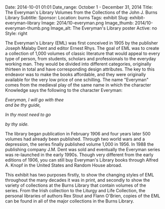 Date: 2014-10-01 01:01 
Date_range: October 1 - December 31, 2014
Title: The Everyman's Library Volumes from the Collections of the John J. Burns Library
Subtitle:
Sponsor:
Location: burns
Tags: exhibit
Slug: exhibit-everyman-library
Image: 2014/10-everyman.png
Image_thumb: 2014/10-everyman-thumb.png
Image_alt: The Everyman's Library poster
Active: no
Style: right

<p>The Everyman's Library (EML) was first conceived in 1905 by the   publisher Joseph Malaby Dent and editor Ernest Rhys. The goal of EML was   to create a collection of 1,000 volumes of classic literature that   would appeal to every type of person, from students, scholars and   professionals to the everyday working man. They would be divided into   different categories, originally thirteen in total and have   corresponding design attributes. The key to this endeavor was to make   the books affordable, and they were originally available for the very   low price of one schilling. The name &quot;Everyman&quot; comes from the medieval   play of the same name in which the character Knowledge says the   following to the character Everyman:</p>
<p><em>Everyman, I will go with thee</em><br />
  <em>and be thy guide,</em></p>
<p><em>In thy most need to go</em></p>
<p><em>by thy side.</em></p>
<p>The library began publication in February 1906 and four years later   500 volumes had already been published. Through two world wars and a   depression, the series finally published volume 1,000 in 1956. In 1988   the publishing company J.M. Dent was sold and eventually the Everyman   series was re-launched in the early 1990s. Though very different from   the early editions of 1906, you can still buy Everyman's Library books   through Alfred A. Knopf in the United States and Random House abroad.</p>
<p>This exhibit has two purposes firstly, to show the changing styles of   EML throughout the many decades it was in print, and secondly to show   the variety of collections at the Burns Library that contain volumes of   the series. From the Irish collection to the Liturgy and Life   Collection, the personal libraries of authors Rex Stout and Flann   O'Brien, copies of the EML can be found in all of the major collections   in the Burns Library.</p>

<!--

Active:
    Yes (will appear on Exhibit's homepage)
    No (will not appear on Exhibit's homepage, but will appear in archives)

Gallery locations: 
    Burns Library (burns)
    Theology and Ministry Library (tml)
    O'Neill Level One (lvl1)
    O'Neill Level Three (lvl3)
    O'Neill Reading Room (reading)
    O'Neill Reading Room Back Wall (backwall)
    O'Neill Lobby (lobby)
    History Dept, Stokes Hall (stokes)
    Bapst Exhibits (bapsts)
    Archived Bapst Exhibits (bapstsarchive)
  
Need spaces for:

  Virtual Exhibits (virtual)
  Tip O'Neill (tiponeill)

Style:
    Poster on left, text on right (default)
    Poster on right, text on left (right)
    Poster large, centered above text (middle_top)
    Poster large, centered below text (middle_down)

-->

